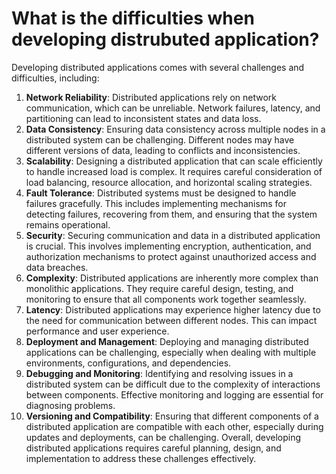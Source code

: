 # What is the difficulties when developing distrubuted application?
Developing distributed applications comes with several challenges and difficulties, including:
1. **Network Reliability**: Distributed applications rely on network communication, which can be unreliable. Network failures, latency, and partitioning can lead to inconsistent states and data loss.
2. **Data Consistency**: Ensuring data consistency across multiple nodes in a distributed system can be challenging. Different nodes may have different versions of data, leading to conflicts and inconsistencies.
3. **Scalability**: Designing a distributed application that can scale efficiently to handle increased load is complex. It requires careful consideration of load balancing, resource allocation, and horizontal scaling strategies.
4. **Fault Tolerance**: Distributed systems must be designed to handle failures gracefully. This includes implementing mechanisms for detecting failures, recovering from them, and ensuring that the system remains operational.
5. **Security**: Securing communication and data in a distributed application is crucial. This involves implementing encryption, authentication, and authorization mechanisms to protect against unauthorized access and data breaches.
6. **Complexity**: Distributed applications are inherently more complex than monolithic applications. They require careful design, testing, and monitoring to ensure that all components work together seamlessly.
7. **Latency**: Distributed applications may experience higher latency due to the need for communication between different nodes. This can impact performance and user experience.
8. **Deployment and Management**: Deploying and managing distributed applications can be challenging, especially when dealing with multiple environments, configurations, and dependencies.
9. **Debugging and Monitoring**: Identifying and resolving issues in a distributed system can be difficult due to the complexity of interactions between components. Effective monitoring and logging are essential for diagnosing problems.
10. **Versioning and Compatibility**: Ensuring that different components of a distributed application are compatible with each other, especially during updates and deployments, can be challenging.
Overall, developing distributed applications requires careful planning, design, and implementation to address these challenges effectively.
